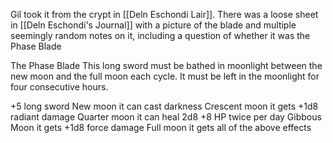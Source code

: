 Gil took it from the crypt in [[Deln Eschondi Lair]].  There was a loose sheet in [[Deln Eschondi's Journal]] with a picture of the blade and multiple seemingly random notes on it, including a question of whether it was the Phase Blade

The Phase Blade
This long sword must be bathed in moonlight between the new moon and the full moon each cycle. It must be left in the moonlight for four consecutive hours.

+5 long sword
New moon it can cast darkness
Crescent moon it gets +1d8 radiant damage
Quarter moon it can heal 2d8 +8 HP twice per day
Gibbous Moon it gets +1d8 force damage
Full moon it gets all of the above effects  